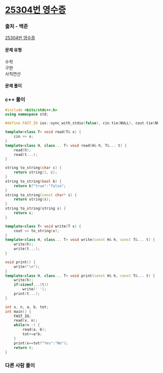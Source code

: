 # [25304번 영수증](https://www.acmicpc.net/problem/25304)

### 출처 - 백준
[25304번 영수증](https://www.acmicpc.net/problem/25304)

#### 문제 유형
수학  
구현  
사칙연산

#### 문제 풀이

### c++ 풀이
```c++
#include <bits/stdc++.h>
using namespace std;

#define FAST_IO ios::sync_with_stdio(false), cin.tie(NULL), cout.tie(NULL)

template<class T> void read(T& x) {
	cin >> x;
}
template<class H, class... T> void read(H& h, T&... t) {
	read(h);
	read(t...);
}

string to_string(char c) {
	return string(1, c);
}
string to_string(bool b) {
	return b?"true":"false";
}
string to_string(const char* s) {
	return string(s);
}
string to_string(string s) {
	return s;
}

template<class T> void write(T x) {
	cout << to_string(x);
}
template<class H, class... T> void write(const H& h, const T&... t) {
	write(h);
	write(t...);
}

void print() {
	write("\n");
}
template<class H, class... T> void print(const H& h, const T&... t) {
	write(h);
	if(sizeof...(t))
		write(' ');
	print(t...);
}

int x, n, a, b, tot;
int main() {
	FAST_IO;
    read(x, n);
    while(n--) {
        read(a, b);
        tot+=a*b;
    }
    print(x==tot?"Yes":"No");
	return 0;
}
```

### 다른 사람 풀이
```c++

```